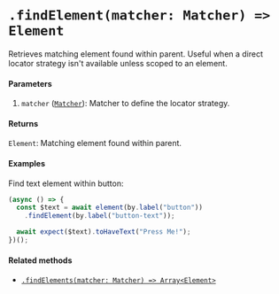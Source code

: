 # `.findElement(matcher: Matcher) => Element`

Retrieves matching element found within parent. Useful when a direct locator strategy isn't available unless scoped to an element.

#### Parameters

1. `matcher` ([`Matcher`](./matchers.md)): Matcher to define the locator strategy.

#### Returns

`Element`: Matching element found within parent.

#### Examples

Find text element within button:

```javascript
(async () => {
  const $text = await element(by.label("button"))
    .findElement(by.label("button-text"));

  await expect($text).toHaveText("Press Me!");
})();
```

#### Related methods

- [`.findElements(matcher: Matcher) => Array<Element>`](./findElements.md)
